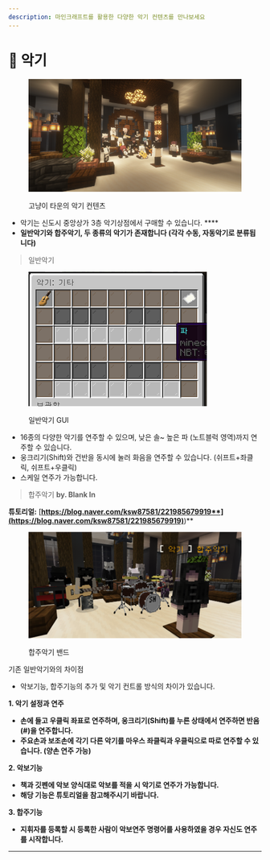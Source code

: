 ```yaml
---
description: 마인크래프트를 활용한 다양한 악기 컨텐츠를 만나보세요
---
```


# 🎷 악기

<figure><img src="../../.gitbook/assets/2022-08-31_17.25.17.png" alt=""><figcaption><p>고냥이 타운의 악기 컨텐츠</p></figcaption></figure>

* 악기는 신도시 중앙상가 3층 악기상점에서 구매할 수 있습니다. ****&#x20;
* **일반악기와 합주악기, 두 종류의 악기가 존재합니다 (각각 수동, 자동악기로 분류됩니다)**

> 일반악기

<figure><img src="../../.gitbook/assets/image (3).png" alt=""><figcaption><p>일반악기 GUI</p></figcaption></figure>

* 16종의 다양한 악기를 연주할 수 있으며, 낮은 솔\~ 높은 파 (노트블럭 영역)까지 연주할 수 있습니다.
* 웅크리기(Shift)와 건반을 동시에 눌러 화음을 연주할 수 있습니다. (쉬프트+좌클릭, 쉬프트+우클릭)
* 스케일 연주가 가능합니다.



> 합주악기  **by. Blank In**

**튜토리얼:**  [**https://blog.naver.com/ksw87581/221985679919**](https://blog.naver.com/ksw87581/221985679919)**)**

<figure><img src="../../.gitbook/assets/unknown (2) (1).png" alt=""><figcaption><p>합주악기 밴드</p></figcaption></figure>

기존 일반악기와의 차이점

* 악보기능, 합주기능의 추가 및 악기 컨트롤 방식의 차이가 있습니다.&#x20;

**1. 악기 설정과 연주**

* **손에 들고 우클릭 좌표로 연주하며, 웅크리기(Shift)를 누른 상태에서 연주하면 반음(#)을 연주합니다.**
* **주요손과 보조손에 각기 다른 악기를 마우스 좌클릭과 우클릭으로 따로 연주할 수 있습니다. (양손 연주 가능)**

**2. 악보기능**

* **책과 깃펜에 악보 양식대로 악보를 적을 시 악기로 연주가 가능합니다.**&#x20;
* **해당 기능은 튜토리얼을 참고해주시기 바랍니다.**&#x20;

**3. 합주기능**

* **지휘자를 등록할 시 등록한 사람이 악보연주 명령어를 사용하였을 경우 자신도 연주를 시작합니다.**

****
